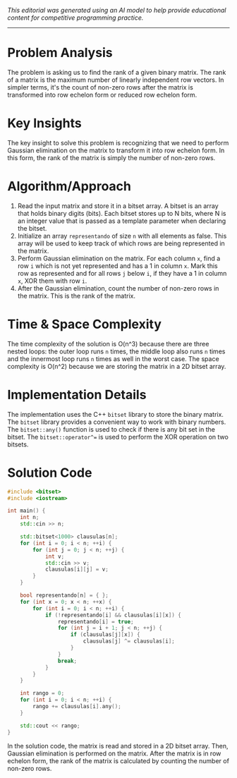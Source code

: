 *This editorial was generated using an AI model to help provide educational content for competitive programming practice.*

---

# Problem Analysis
The problem is asking us to find the rank of a given binary matrix. The rank of a matrix is the maximum number of linearly independent row vectors. In simpler terms, it's the count of non-zero rows after the matrix is transformed into row echelon form or reduced row echelon form.

# Key Insights
The key insight to solve this problem is recognizing that we need to perform Gaussian elimination on the matrix to transform it into row echelon form. In this form, the rank of the matrix is simply the number of non-zero rows.

# Algorithm/Approach
1. Read the input matrix and store it in a bitset array. A bitset is an array that holds binary digits (bits). Each bitset stores up to N bits, where N is an integer value that is passed as a template parameter when declaring the bitset.
2. Initialize an array `representando` of size `n` with all elements as false. This array will be used to keep track of which rows are being represented in the matrix.
3. Perform Gaussian elimination on the matrix. For each column `x`, find a row `i` which is not yet represented and has a 1 in column `x`. Mark this row as represented and for all rows `j` below `i`, if they have a 1 in column `x`, XOR them with row `i`.
4. After the Gaussian elimination, count the number of non-zero rows in the matrix. This is the rank of the matrix.

# Time & Space Complexity
The time complexity of the solution is O(n^3) because there are three nested loops: the outer loop runs `n` times, the middle loop also runs `n` times and the innermost loop runs `n` times as well in the worst case. The space complexity is O(n^2) because we are storing the matrix in a 2D bitset array.

# Implementation Details
The implementation uses the C++ `bitset` library to store the binary matrix. The `bitset` library provides a convenient way to work with binary numbers. The `bitset::any()` function is used to check if there is any bit set in the bitset. The `bitset::operator^=` is used to perform the XOR operation on two bitsets.

# Solution Code
```cpp
#include <bitset> 
#include <iostream> 

int main() { 
    int n; 
    std::cin >> n; 

    std::bitset<1000> clausulas[n]; 
    for (int i = 0; i < n; ++i) { 
        for (int j = 0; j < n; ++j) { 
            int v; 
            std::cin >> v; 
            clausulas[i][j] = v; 
        } 
    } 

    bool representando[n] = { }; 
    for (int x = 0; x < n; ++x) { 
        for (int i = 0; i < n; ++i) { 
            if (!representando[i] && clausulas[i][x]) { 
                representando[i] = true; 
                for (int j = i + 1; j < n; ++j) { 
                    if (clausulas[j][x]) { 
                        clausulas[j] ^= clausulas[i]; 
                    } 
                } 
                break; 
            } 
        } 
    } 

    int rango = 0; 
    for (int i = 0; i < n; ++i) { 
        rango += clausulas[i].any(); 
    } 

    std::cout << rango; 
}
```
In the solution code, the matrix is read and stored in a 2D bitset array. Then, Gaussian elimination is performed on the matrix. After the matrix is in row echelon form, the rank of the matrix is calculated by counting the number of non-zero rows.